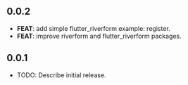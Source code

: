 ## 0.0.2

 - **FEAT**: add simple flutter_riverform example: register.
 - **FEAT**: improve riverform and flutter_riverform packages.

## 0.0.1

* TODO: Describe initial release.
